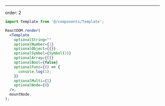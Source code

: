 <!--
 * @Description:
 * @Version: 1.0
 * @Autor: unicom
 * @Date: 2020-12-21 09:43:29
 * @LastEditors: unicom
 * @LastEditTime: 2020-12-28 13:46:46
-->

---

order: 2

```jsx
import Template from '@/components/Template';

ReactDOM.render(
  <Template
    optionalString=""
    optionalNumber={1}
    optionalObject={{}}
    optionalSymbol={Symbol(2)}
    optionalArray={[]}
    optionalBool={false}
    optionalFunc={() => {
      console.log(1);
    }}
    optionalMulti={1}
    optionalNode={0}
  />,
  mountNode,
);
```
